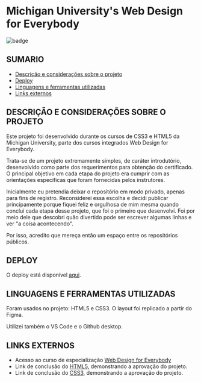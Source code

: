 # Michigan University's Web Design for Everybody

<img src="https://img.shields.io/badge/STATUS-Complete-blue" alt="badge"/>

## SUMARIO

   * [Descrição e considerações sobre o projeto](#DESCRIÇÃO-E-CONSIDERAÇÕES-SOBRE-O-PROJETO)
   * [Deploy](#DEPLOY)
   * [Linguagens e ferramentas utilizadas](#LINGUAGENS-E-FERRAMENTAS-UTILIZADAS)
   * [Links externos](#LINKS-EXTERNOS)

## DESCRIÇÃO E CONSIDERAÇÕES SOBRE O PROJETO

Este projeto foi desenvolvido durante os cursos de CSS3 e HTML5 da Michigan University, parte dos cursos integrados Web Design for Everybody. 

Trata-se de um projeto extremamente simples, de caráter introdutório, desenvolvido como parte dos requerimentos para obtenção do certificado. O principal objetivo em cada etapa do projeto era cumprir com as orientações específicas que foram fornecidas pelos instrutores.

Inicialmente eu pretendia deixar o repositório em modo privado, apenas para fins de registro. Reconsiderei essa escolha e decidi publicar principamente porque fiquei feliz e orgulhosa de mim mesma quando concluí cada etapa desse projeto, que foi o primeiro que desenvolvi. Foi por meio dele que descobri quão divertido pode ser escrever algumas linhas e ver "a coisa acontecendo". 

Por isso, acredito que mereça então um espaço entre os repositórios públicos.

## DEPLOY

O deploy está disponível <a target="_blank" href="umifinaltest.netlify.app">aqui</a>.

## LINGUAGENS E FERRAMENTAS UTILIZADAS

Foram usados no projeto: HTML5 e CSS3. O layout foi replicado a partir do Figma.  

Utilizei também o VS Code e o Github desktop. 

## LINKS EXTERNOS

- Acesso ao curso de especialização <a href="https://www.coursera.org/specializations/web-design">Web Design for Everybody</a>
- Link de conclusão do <a href="https://www.coursera.org/account/accomplishments/verify/TC3DBNQYSW22">HTML5</a>, demonstrando a aprovação do projeto.
- Link de conclusão do <a href="https://www.coursera.org/account/accomplishments/verify/UBST5KW9HSEV">CSS3</a>, demonstrando a aprovação do projeto.